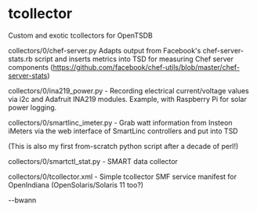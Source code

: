 tcollector
==========

Custom and exotic tcollectors for OpenTSDB

collectors/0/chef-server.py
  Adapts output from Facebook's chef-server-stats.rb script and inserts
  metrics into TSD for measuring Chef server components
  (https://github.com/facebook/chef-utils/blob/master/chef-server-stats)

collectors/0/ina219_power.py -
  Recording electrical current/voltage values via i2c and Adafruit INA219
  modules. Example, with Raspberry Pi for solar power logging.

collectors/0/smartlinc_imeter.py -
  Grab watt information from Insteon iMeters via the web interface of
  SmartLinc controllers and put into TSD

  (This is also my first from-scratch python script after a decade of perl!)

collectors/0/smartctl_stat.py -
  SMART data collector

collectors/0/tcollector.xml -
  Simple tcollector SMF service manifest for OpenIndiana
  (OpenSolaris/Solaris 11 too?)


--bwann
